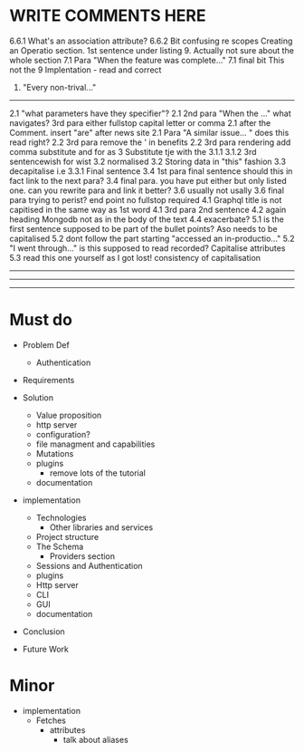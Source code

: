 # WRITE COMMENTS HERE

6.6.1 What's an association attribute?
6.6.2 Bit confusing re scopes
Creating an Operatio section. 1st sentence under listing 9. Actually not sure about the whole section
7.1 Para "When the feature was complete..."
7.1 final bit This not the
9 Implentation - read and correct

1. "Every non-trival..."

---

2.1 "what parameters have they specifier"?
2.1 2nd para "When the ..." what navigates?
3rd para either fullstop capital letter or comma
2.1 after the Comment. insert "are" after news site
2.1 Para "A similar issue... " does this read right?
2.2 3rd para remove the ' in benefits
2.2 3rd para rendering add comma substitute and for as
3 Substitute tje with the
3.1.1
3.1.2 3rd sentencewish for wist
3.2 normalised
3.2 Storing data in "this" fashion
3.3 decapitalise i.e
3.3.1 Final sentence
3.4 1st para final sentence should this in fact link to the next para?
3.4 final para. you have put either but only listed one. can you rewrite para and link it better?
3.6 usually not usally
3.6 final para trying to perist? end point no fullstop required
4.1 Graphql title is not capitised in the same way as 1st word
4.1 3rd para 2nd sentence
4.2 again heading Mongodb not as in the body of the text
4.4 exacerbate?
5.1 is the first sentence supposed to be part of the bullet points? Aso needs to be capitalised
5.2 dont follow the part starting "accessed an in-productio..."
5.2 "I went through..." is this supposed to read recorded? Capitalise attributes
5.3 read this one yourself as I got lost! consistency of capitalisation

---

---

---

# Must do

- Problem Def
  - Authentication
- Requirements
- Solution

  - Value proposition
  - http server
  - configuration?
  - file managment and capabilities
  - Mutations
  - plugins
    - remove lots of the tutorial
  - documentation

- implementation
  - Technologies
    - Other libraries and services
  - Project structure
  - The Schema
    - Providers section
  - Sessions and Authentication
  - plugins
  - Http server
  - CLI
  - GUI
  - documentation
- Conclusion
- Future Work

# Minor

- implementation
  - Fetches
    - attributes
      - talk about aliases

